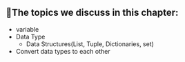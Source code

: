 ## 🔹The topics we discuss in this chapter:

- variable
- Data Type
   - Data Structures(List, Tuple, Dictionaries, set)
- Convert data types to each other
